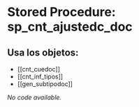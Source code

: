 # Stored Procedure: sp_cnt_ajustedc_doc

## Usa los objetos:
- [[cnt_cuedoc]]
- [[cnt_inf_tipos]]
- [[gen_subtipodoc]]

*No code available.*
